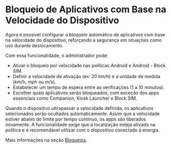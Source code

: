# Bloqueio de Aplicativos com Base na Velocidade do Dispositivo

Agora é possível configurar o bloqueio automático de aplicativos com base na velocidade do dispositivo, reforçando a segurança em situações como uso durante deslocamento.

Com essa funcionalidade, o administrador pode:

* Ativar o bloqueio por velocidade nas políticas Android e Android - Block SIM.
* Definir a velocidade de ativação (ex: 20 km/h) e a unidade de medida (km/h, mph ou m/s).
* Estabelecer um tempo de espera entre as verificações (1 a 10 minutos).
* Escolher quais aplicativos serão bloqueados, com exceção dos apps essenciais como Companion, Kiosk Launcher e Block SIM.

Quando o dispositivo ultrapassar a velocidade definida, os aplicativos selecionados serão ocultados automaticamente. Assim que a velocidade estiver abaixo do limite por tempo contínuo, os apps são liberados novamente. A funcionalidade exige que a localização esteja ativada na política e é recomendável utilizar com o dispositivo conectado à energia.

Mais informações na seção [Bloqueios](../../portal/configuracoes/gerenciar-politicas/editar-politica-android/configuracoes-gerais/bloqueio-total.md).
